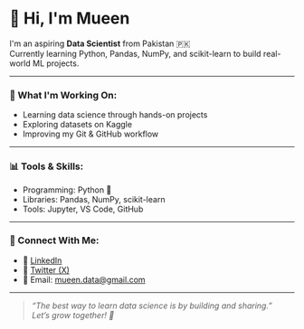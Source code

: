 # 👋 Hi, I'm Mueen

I'm an aspiring **Data Scientist** from Pakistan 🇵🇰  
Currently learning Python, Pandas, NumPy, and scikit-learn to build real-world ML projects.

---

### 🚀 What I'm Working On:
- Learning data science through hands-on projects
- Exploring datasets on Kaggle
- Improving my Git & GitHub workflow

---

### 📊 Tools & Skills:
- Programming: Python 🐍
- Libraries: Pandas, NumPy, scikit-learn
- Tools: Jupyter, VS Code, GitHub

---

### 🔗 Connect With Me:
- 🔹 [LinkedIn](https://www.linkedin.com/in/mueen-ud-din)  
- 🔹 [Twitter (X)](https://twitter.com/MueenDS)  
- 📧 Email: mueen.data@gmail.com  

---

> *“The best way to learn data science is by building and sharing.”*  
> *Let’s grow together! 🤝*
